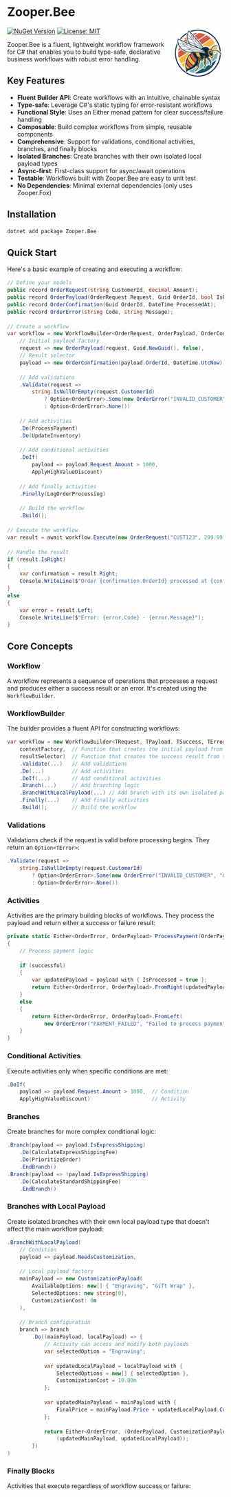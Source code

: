 # Zooper.Bee

<img src="icon.png" alt="Zooper.Bee Logo" width="120" align="right"/>

[![NuGet Version](https://img.shields.io/nuget/v/Zooper.Bee.svg)](https://www.nuget.org/packages/Zooper.Bee/)
[![License: MIT](https://img.shields.io/badge/License-MIT-yellow.svg)](https://opensource.org/licenses/MIT)

Zooper.Bee is a fluent, lightweight workflow framework for C# that enables you to build type-safe, declarative business workflows with robust error handling.

## Key Features

- **Fluent Builder API**: Create workflows with an intuitive, chainable syntax
- **Type-safe**: Leverage C#'s static typing for error-resistant workflows
- **Functional Style**: Uses an Either monad pattern for clear success/failure handling
- **Composable**: Build complex workflows from simple, reusable components
- **Comprehensive**: Support for validations, conditional activities, branches, and finally blocks
- **Isolated Branches**: Create branches with their own isolated local payload types
- **Async-first**: First-class support for async/await operations
- **Testable**: Workflows built with Zooper.Bee are easy to unit test
- **No Dependencies**: Minimal external dependencies (only uses Zooper.Fox)

## Installation

```bash
dotnet add package Zooper.Bee
```

## Quick Start

Here's a basic example of creating and executing a workflow:

```csharp
// Define your models
public record OrderRequest(string CustomerId, decimal Amount);
public record OrderPayload(OrderRequest Request, Guid OrderId, bool IsProcessed);
public record OrderConfirmation(Guid OrderId, DateTime ProcessedAt);
public record OrderError(string Code, string Message);

// Create a workflow
var workflow = new WorkflowBuilder<OrderRequest, OrderPayload, OrderConfirmation, OrderError>(
    // Initial payload factory
    request => new OrderPayload(request, Guid.NewGuid(), false),
    // Result selector
    payload => new OrderConfirmation(payload.OrderId, DateTime.UtcNow))

    // Add validations
    .Validate(request =>
        string.IsNullOrEmpty(request.CustomerId)
            ? Option<OrderError>.Some(new OrderError("INVALID_CUSTOMER", "Customer ID required"))
            : Option<OrderError>.None())

    // Add activities
    .Do(ProcessPayment)
    .Do(UpdateInventory)

    // Add conditional activities
    .DoIf(
        payload => payload.Request.Amount > 1000,
        ApplyHighValueDiscount)

    // Add finally activities
    .Finally(LogOrderProcessing)

    // Build the workflow
    .Build();

// Execute the workflow
var result = await workflow.Execute(new OrderRequest("CUST123", 299.99));

// Handle the result
if (result.IsRight)
{
    var confirmation = result.Right;
    Console.WriteLine($"Order {confirmation.OrderId} processed at {confirmation.ProcessedAt}");
}
else
{
    var error = result.Left;
    Console.WriteLine($"Error: {error.Code} - {error.Message}");
}
```

## Core Concepts

### Workflow

A workflow represents a sequence of operations that processes a request and produces either a success result or an error. It's created using the `WorkflowBuilder`.

### WorkflowBuilder

The builder provides a fluent API for constructing workflows:

```csharp
var workflow = new WorkflowBuilder<TRequest, TPayload, TSuccess, TError>(
    contextFactory,  // Function that creates the initial payload from the request
    resultSelector)  // Function that creates the success result from the final payload
    .Validate(...)   // Add validations
    .Do(...)         // Add activities
    .DoIf(...)       // Add conditional activities
    .Branch(...)     // Add branching logic
    .BranchWithLocalPayload(...) // Add branch with its own isolated payload type
    .Finally(...)    // Add finally activities
    .Build();        // Build the workflow
```

### Validations

Validations check if the request is valid before processing begins. They return an `Option<TError>`:

```csharp
.Validate(request =>
    string.IsNullOrEmpty(request.CustomerId)
        ? Option<OrderError>.Some(new OrderError("INVALID_CUSTOMER", "Customer ID required"))
        : Option<OrderError>.None())
```

### Activities

Activities are the primary building blocks of workflows. They process the payload and return either a success or failure result:

```csharp
private static Either<OrderError, OrderPayload> ProcessPayment(OrderPayload payload)
{
    // Process payment logic

    if (successful)
    {
        var updatedPayload = payload with { IsProcessed = true };
        return Either<OrderError, OrderPayload>.FromRight(updatedPayload);
    }
    else
    {
        return Either<OrderError, OrderPayload>.FromLeft(
            new OrderError("PAYMENT_FAILED", "Failed to process payment"));
    }
}
```

### Conditional Activities

Execute activities only when specific conditions are met:

```csharp
.DoIf(
    payload => payload.Request.Amount > 1000,  // Condition
    ApplyHighValueDiscount)                    // Activity
```

### Branches

Create branches for more complex conditional logic:

```csharp
.Branch(payload => payload.IsExpressShipping)
    .Do(CalculateExpressShippingFee)
    .Do(PrioritizeOrder)
    .EndBranch()
.Branch(payload => !payload.IsExpressShipping)
    .Do(CalculateStandardShippingFee)
    .EndBranch()
```

### Branches with Local Payload

Create isolated branches with their own local payload type that doesn't affect the main workflow payload:

```csharp
.BranchWithLocalPayload(
    // Condition
    payload => payload.NeedsCustomization,

    // Local payload factory
    mainPayload => new CustomizationPayload(
        AvailableOptions: new[] { "Engraving", "Gift Wrap" },
        SelectedOptions: new string[0],
        CustomizationCost: 0m
    ),

    // Branch configuration
    branch => branch
        .Do((mainPayload, localPayload) => {
            // Activity can access and modify both payloads
            var selectedOption = "Engraving";

            var updatedLocalPayload = localPayload with {
                SelectedOptions = new[] { selectedOption },
                CustomizationCost = 10.00m
            };

            var updatedMainPayload = mainPayload with {
                FinalPrice = mainPayload.Price + updatedLocalPayload.CustomizationCost
            };

            return Either<OrderError, (OrderPayload, CustomizationPayload)>.FromRight(
                (updatedMainPayload, updatedLocalPayload));
        })
)
```

### Finally Blocks

Activities that execute regardless of workflow success or failure:

```

```
